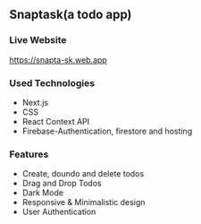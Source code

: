 ## Snaptask(a todo app)

### Live Website
 https://snapta-sk.web.app

### Used Technologies
* Next.js 
* CSS
* React Context API
* Firebase-Authentication, firestore and hosting

### Features
* Create, doundo and delete todos
* Drag and Drop Todos
* Dark Mode
* Responsive & Minimalistic design
* User Authentication

